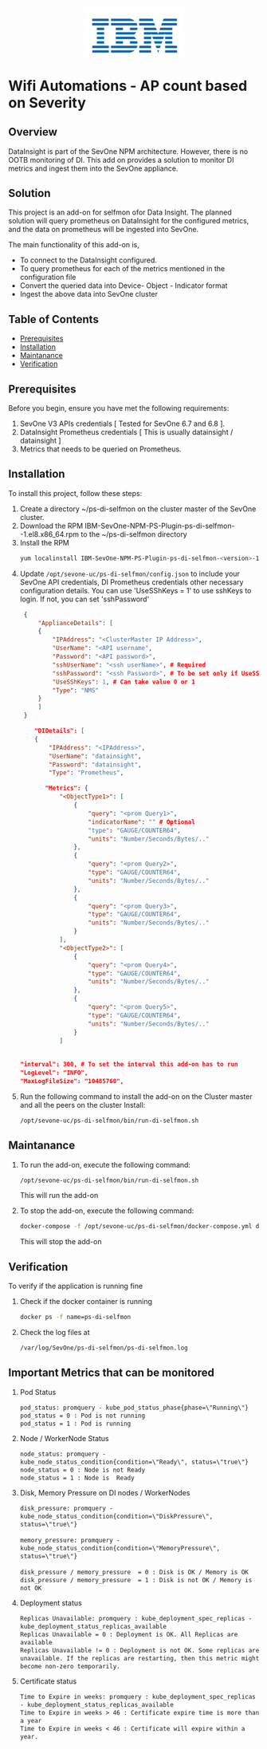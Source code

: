 <div align="center">
  <img src="ibm.png" alt="Logo" width="200"/>
</div>

# Wifi Automations - AP count based on Severity

## Overview
DataInsight is part of the SevOne NPM architecture. However, there is no OOTB monitoring of DI.
This add on provides a solution to monitor DI metrics and ingest them into the SevOne appliance.

## Solution
This project is an add-on for selfmon ofor Data Insight. 
The planned solution will query prometheus on DataInsight for the configured metrics, and the data on prometheus will be ingested into SevOne.

The main functionality of this add-on is, 

-  To connect to the DataInsight configured.
-  To query prometheus for each of the metrics mentioned in the configuration file
-  Convert the queried data into Device- Object - Indicator format
-  Ingest the above data into SevOne cluster


## Table of Contents

- [Prerequisites](#prerequisites)
- [Installation](#installation)
- [Maintanance](#maintanance)
- [Verification](#Verification)


## Prerequisites

Before you begin, ensure you have met the following requirements:

1. SevOne V3 APIs credentials [ Tested for SevOne 6.7 and 6.8 ].
2. DataInsight Prometheus credentials [ This is usually datainsight / datainsight ]
3. Metrics that needs to be queried on Prometheus.


## Installation

To install this project, follow these steps:

1. Create a directory ~/ps-di-selfmon on the cluster master of the SevOne cluster.
2. Download the RPM  IBM-SevOne-NPM-PS-Plugin-ps-di-selfmon-<version>-1.el8.x86_64.rpm to the ~/ps-di-selfmon directory
3. Install the RPM
    ```sh
    yum localinstall IBM-SevOne-NPM-PS-Plugin-ps-di-selfmon-<version>-1.el8.x86_64.rpm
    ```
4. Update `/opt/sevone-uc/ps-di-selfmon/config.json` to include your SevOne API credentials, DI Prometheus credentials other necessary configuration details.
   You can use 'UseSShKeys = 1' to use sshKeys to login. If not, you can set 'sshPassword'
   ```json
    {
        "ApplianceDetails": [
        {
            "IPAddress": "<ClusterMaster IP Address>",
            "UserName": "<API username",
            "Password": "<API password>",
            "sshUserName": "<ssh userName>", # Required
            "sshPassword": "<ssh Password>", # To be set only if UseSSHKeys = 0
            "UseSShKeys": 1, # Can take value 0 or 1
            "Type": "NMS"
        }
        ]
    }
    ```
    ```json
        "DIDetails": [
        {
            "IPAddress": "<IPAddress>",
            "UserName": "datainsight",
            "Password": "datainsight",
            "Type": "Prometheus",
    ```
     ```json
            "Metrics": {
                "<ObjectType1>": [
                    {
                        "query": "<prom Query1>",
                        "indicatorName": "" # Optional
                        "type": "GAUGE/COUNTER64",
                        "units": "Number/Seconds/Bytes/.."
                    },
                    {
                        "query": "<prom Query2>",
                        "type": "GAUGE/COUNTER64",
                        "units": "Number/Seconds/Bytes/.."
                    },
                    {
                        "query": "<prom Query3>",
                        "type": "GAUGE/COUNTER64",
                        "units": "Number/Seconds/Bytes/.."
                    }
                ],
                "<ObjectType2>": [
                    {
                        "query": "<prom Query4>",
                        "type": "GAUGE/COUNTER64",
                        "units": "Number/Seconds/Bytes/.."
                    },
                    {
                        "query": "<prom Query5>",
                        "type": "GAUGE/COUNTER64",
                        "units": "Number/Seconds/Bytes/.."
                    }
                ]



    ```
    ```json
    "interval": 300, # To set the interval this add-on has to run
    "LogLevel": "INFO",
    "MaxLogFileSize": "10485760",
    ```
5. Run the following command to install the add-on on the Cluster master and all the peers on the cluster
    Install: 
    ```sh
    /opt/sevone-uc/ps-di-selfmon/bin/run-di-selfmon.sh
    ```


## Maintanance

1. To run the add-on, execute the following command:

    ```sh
    /opt/sevone-uc/ps-di-selfmon/bin/run-di-selfmon.sh
    ```
    This will run the add-on 

2. To stop the add-on, execute the following command:

    ```sh
    docker-compose -f /opt/sevone-uc/ps-di-selfmon/docker-compose.yml down
    ```
    This will stop the add-on


## Verification

To verify if the application is running fine

1. Check if the docker container is running
    ```sh
    docker ps -f name=ps-di-selfmon
    ```

2.  Check the log files at
    ```sh
    /var/log/SevOne/ps-di-selfmon/ps-di-selfmon.log
    ```

## Important Metrics that can be monitored

1. Pod Status
    ```
    pod_status: promquery - kube_pod_status_phase{phase=\"Running\"} 
    pod_status = 0 : Pod is not running
    pod_status = 1 : Pod is running
    ```
2. Node / WorkerNode Status
    ```
    node_status: promquery - kube_node_status_condition{condition=\"Ready\", status=\"true\"} 
    node_status = 0 : Node is not Ready 
    node_status = 1 : Node is  Ready
    ```
3. Disk, Memory Pressure on DI nodes / WorkerNodes
    ```
    disk_pressure: promquery - kube_node_status_condition{condition=\"DiskPressure\", status=\"true\"}

    memory_pressure: promquery - kube_node_status_condition{condition=\"MemoryPressure\", status=\"true\"}

    disk_pressure / memory_pressure  = 0 : Disk is OK / Memory is OK 
    disk_pressure / memory_pressure  = 1 : Disk is not OK / Memory is not OK 
    ```

4. Deployment status
    ```
    Replicas Unavailable: promquery : kube_deployment_spec_replicas - kube_deployment_status_replicas_available
    Replicas Unavailable = 0 : Deployment is OK. All Replicas are available
    Replicas Unavailable != 0 : Deployment is not OK. Some replicas are unavailable. If the replicas are restarting, then this metric might become non-zero temporarily.
    ```

5. Certificate status
    ```
    Time to Expire in weeks: promquery : kube_deployment_spec_replicas - kube_deployment_status_replicas_available
    Time to Expire in weeks > 46 : Certificate expire time is more than a year
    Time to Expire in weeks < 46 : Certificate will expire within a year.
    ```
